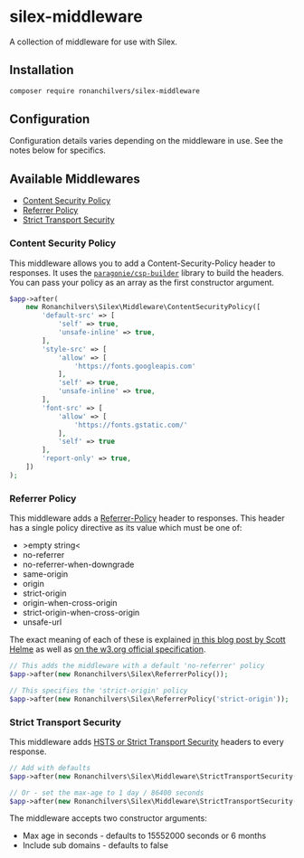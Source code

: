 # silex-middleware

A collection of middleware for use with Silex.

## Installation

```bash
composer require ronanchilvers/silex-middleware
```

## Configuration

Configuration details varies depending on the middleware in use. See the notes below for specifics.

## Available Middlewares

* [Content Security Policy](#content-security-policy)
* [Referrer Policy](#referrer-policy)
* [Strict Transport Security](#strict-transport-security)

### Content Security Policy

This middleware allows you to add a Content-Security-Policy header to responses. It uses the [```paragonie/csp-builder```](https://github.com/paragonie/csp-builder) library to build the headers. You can pass your policy as an array as the first constructor argument.

```php
$app->after(
    new Ronanchilvers\Silex\Middleware\ContentSecurityPolicy([
        'default-src' => [
            'self' => true,
            'unsafe-inline' => true,
        ],
        'style-src' => [
            'allow' => [
                'https://fonts.googleapis.com'
            ],
            'self' => true,
            'unsafe-inline' => true,
        ],
        'font-src' => [
            'allow' => [
                'https://fonts.gstatic.com/'
            ],
            'self' => true
        ],
        'report-only' => true,
    ])
);
```

### Referrer Policy

This middleware adds a [Referrer-Policy](https://www.w3.org/TR/referrer-policy/) header to responses. This header has a single policy directive as its value which must be one of:

 - &gt;empty string&lt;
 - no-referrer
 - no-referrer-when-downgrade
 - same-origin
 - origin
 - strict-origin
 - origin-when-cross-origin
 - strict-origin-when-cross-origin
 - unsafe-url

The exact meaning of each of these is explained [in this blog post by Scott Helme](https://scotthelme.co.uk/a-new-security-header-referrer-policy/) as well as [on the w3.org official specification](https://www.w3.org/TR/referrer-policy/#referrer-policies).

```php
// This adds the middleware with a default 'no-referrer' policy
$app->after(new Ronanchilvers\Silex\ReferrerPolicy());

// This specifies the 'strict-origin' policy
$app->after(new Ronanchilvers\Silex\ReferrerPolicy('strict-origin'));
```

### Strict Transport Security

This middleware adds [HSTS or Strict Transport Security](https://en.wikipedia.org/wiki/HTTP_Strict_Transport_Security) headers to every response.

```php
// Add with defaults
$app->after(new Ronanchilvers\Silex\Middleware\StrictTransportSecurity());

// Or - set the max-age to 1 day / 86400 seconds
$app->after(new Ronanchilvers\Silex\Middleware\StrictTransportSecurity(86400));
```

The middleware accepts two constructor arguments:

  * Max age in seconds - defaults to 15552000 seconds or 6 months
  * Include sub domains - defaults to false
